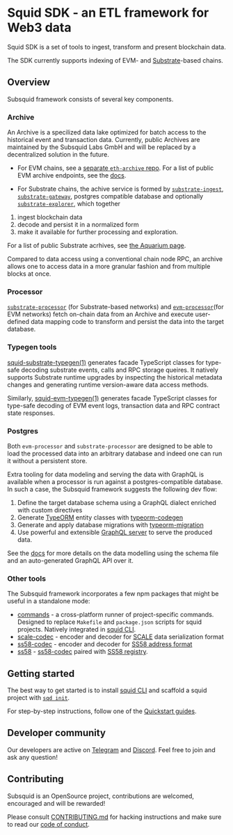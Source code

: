 # Squid SDK - an ETL framework for Web3 data

Squid SDK is a set of tools to ingest, transform and present blockchain data.

The SDK currently supports indexing of EVM- and [Substrate](https://substrate.io)-based chains.

## Overview

Subsquid framework consists of several key components.

### Archive

An Archive is a specilized data lake optimized for batch access to the historical event and transaction data. Currently, public Archives are maintained by the Subsquid Labs GmbH and will be replaced by a decentralized solution in the future.

- For EVM chains, see a [separate `eth-archive` repo](https://github.com/subsquid/eth-archive). For a list of public EVM archive endpoints, see the 
[docs](https://docs.subsquid.io/develop-a-squid/evm-processor/configuration/).

- For Substrate chains, the achive service is formed by [`substrate-ingest`](substrate/substrate-ingest),
[`substrate-gateway`](https://github.com/subsquid/substrate-gateway), postgres compatible database
and optionally [`substrate-explorer`](substrate/substrate-explorer), which together

1. ingest blockchain data
2. decode and persist it in a normalized form
3. make it available for further processing and exploration.

For a list of public Substrate acrhives, see [the Aquarium page](https://app.subsquid.io/archives).

Compared to data access using a conventional chain node RPC, an archive allows one to access data in a more granular fashion and from multiple blocks at once. 


### Processor

[`substrate-processor`](substrate/substrate-processor) (for Substrate-based networks) and [`evm-processor`](https://github.com/subsquid/evm-processor)(for EVM networks) fetch on-chain data from an Archive and execute user-defined data mapping code to transform and persist the data into the target database.

### Typegen tools

[squid-substrate-typegen(1)](substrate/substrate-typegen) generates facade TypeScript classes
for type-safe decoding substrate events, calls and RPC storage queires. It natively supports Substrate runtime upgrades by inspecting the historical metadata changes and generating runtime version-aware data access methods. 

Similarly, [squid-evm-typegen(1)](evm/evm-typegen) generates facade TypeScript classes for type-safe decoding of EVM event logs, transaction data and RPC contract state responses.  

### Postgres

Both `evm-processor` and `substrate-processor` are designed to be able to load the processed data into an arbitrary database and indeed one can run it without a persistent store. 

Extra tooling for data modeling and serving the data with GraphQL is available when a processor is run against a postgres-compatible database. In such a case, the Subsquid framework suggests the following dev flow:

1. Define the target database schema using a GraphQL dialect enriched with custom directives
2. Generate [TypeORM](https://typeorm.io) entity classes with [typeorm-codegen](typeorm/typeorm-codegen)
3. Generate and apply database migrations with [typeorm-migration](typeorm/typeorm-migration)
4. Use powerful and extensible [GraphQL server](graphql/graphql-server) to serve the produced data.

See the [docs](https://docs.subsquid.io) for more details on the data modelling using the schema file and an auto-generated GraphQL API over it.

### Other tools

The Subsquid framework incorporates a few npm packages that might be useful in a standalone mode:

* [commands](util/commands) - a cross-platform runner of project-specific commands. Designed to replace `Makefile` and `package.json` scripts for squid projects. Natively integrated in [squid CLI](https://github.com/subsquid/squid-cli).
* [scale-codec](substrate/scale-codec) - encoder and decoder for [SCALE](https://docs.substrate.io/reference/scale-codec/) data serialization format
* [ss58-codec](substrate/ss58-codec) - encoder and decoder for [SS58 address format](https://docs.substrate.io/v3/advanced/ss58/)
* [ss58](substrate/ss58) - [ss58-codec](substrate/ss58-codec) paired with [SS58 registry](https://github.com/paritytech/ss58-registry).

## Getting started

The best way to get started is to install [squid CLI](https://github.com/subsquid/squid-cli) and scaffold a squid project with [`sqd init`](https://docs.subsquid.io/squid-cli/init/). 

For step-by-step instructions, follow one of the [Quickstart guides](https://docs.subsquid.io/quickstart/).

## Developer community

Our developers are active on [Telegram](https://t.me/HydraDevs) and [Discord](https://discord.gg/subsquid). Feel free to join and ask any question!

## Contributing

Subsquid is an OpenSource project, contributions are welcomed, encouraged and will be rewarded!

Please consult [CONTRIBUTING.md](CONTRIBUTING.md) for hacking instructions
and make sure to read our [code of conduct](CODE_OF_CONDUCT.md).
